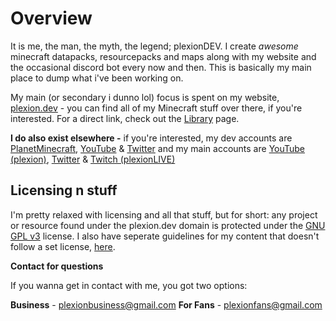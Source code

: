 # Overview

It is me, the man, the myth, the legend; plexionDEV. I create *awesome* minecraft datapacks, resourcepacks and maps along with my website and the occasional discord bot every now and then. This is basically my main place to dump what i've been working on.

My main (or secondary i dunno lol) focus is spent on my website, [plexion.dev](https://plexion.dev) - you can find all of my Minecraft stuff over there, if you're interested. For a direct link, check out the [Library](https://plexion.dev/library) page.

**I do also exist elsewhere -**
 if you're interested, my dev accounts are [PlanetMinecraft](https://planetminecraft.com/member/plexiondev), [YouTube](https://tinyurl.com/plexiondev) & [Twitter](https://twitter.com/plexiondev) and my main accounts are [YouTube (plexion)](https://youtube.com/plexion), [Twitter](https://twitter.com/plexionlive) & [Twitch (plexionLIVE)](https://twitch.tv/plexionLIVE)

## Licensing n stuff

I'm pretty relaxed with licensing and all that stuff, but for short: any project or resource found under the plexion.dev domain is protected under the [GNU GPL v3](https://github.com/plexiondev/plexiondev.github.io/blob/master/LICENSE) license. I also have seperate guidelines for my content that doesn't follow a set license, [here](https://plexion.dev/terms).

**Contact for questions**

If you wanna get in contact with me, you got two options:

**Business** - [plexionbusiness@gmail.com](mailto:plexionbusiness@gmail.com)
**For Fans** - [plexionfans@gmail.com](mailto:plexionfans@gmail.com)

